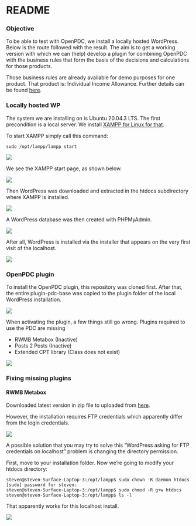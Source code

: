 # README

### Objective

To be able to test with OpenPDC, we install a locally hosted WordPress. Below is the route followed with the result. The aim is to get a working version with which we can (help) develop a plugin for combining OpenPDC with the business rules that form the basis of the decisions and calculations for those products.

Those business rules are already available for demo purposes for one product. That product is: Individual Income Allowance. Further details can be found [here](https://commonground.gitlab.io/virtueel-inkomstenloket/regels/).

### Locally hosted WP

The system we are installing on is Ubuntu 20.04.3 LTS. The first precondition is a local server. We install [XAMPP for Linux for that](https://www.apachefriends.org/download.html).

To start XAMPP simply call this command:
```
sudo /opt/lampp/lampp start
```
![](./images/xampp-start.png)

We see the XAMPP start page, as shown below.

![](./images/xampp-dashboard.png)

Then WordPress was downloaded and extracted in the htdocs subdirectory where XAMPP is installed.

![](./images/htdocs-ls.png)

A WordPress database was then created with PHPMyAdmin.

![](./images/phpmyadmin.png)

After all, WordPress is installed via the installer that appears on the very first visit of the localhost.

![](./images/localhostWPsite.png)

### OpenPDC plugin

To install the OpenPDC plugin, this repository was cloned first.
After that, the entire plugin-pdc-base was copied to the plugin folder of the local WordPress installation.

![](./images/pdc-base.png)

When activating the plugin, a few things still go wrong. Plugins required to use the PDC are missing

* RWMB Metabox (Inactive)
* Posts 2 Posts (Inactive)
* Extended CPT library (Class does not exist)

![](./images/plugins-missing.png)

### Fixing missing plugins

#### RWMB Metabox

Downloaded latest version in zip file to uploaded from [here](https://wordpress.org/plugins/meta-box/).

However, the installation requires FTP credentials which apparently differ from the login credentials.

![](./images/ftp-credentials-missing.png)

A possible solution that you may try to solve this “WordPress asking for FTP credentials on localhost” problem is changing the directory permission.

First, move to your installation folder. Now we’re going to modify your htdocs directory:
```
steven@steven-Surface-Laptop-3:/opt/lampp$ sudo chown -R daemon htdocs
[sudo] password for steven: 
steven@steven-Surface-Laptop-3:/opt/lampp$ sudo chmod -R g+w htdocs
steven@steven-Surface-Laptop-3:/opt/lampp$ ls -l
```

That apparently works for this localhost install.

![](./images/metaboxinstalled.png)



